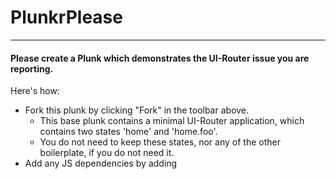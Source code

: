 # PlunkrPlease
----
#### Please create a Plunk which demonstrates the UI-Router issue you are reporting.

Here's how: 

- Fork this plunk by clicking "Fork" in the toolbar above.
  - This base plunk contains a minimal UI-Router application, which contains two states 'home' and 'home.foo'.
  - You do not need to keep these states, nor any of the other boilerplate, if you do not need it.
- Add any JS dependencies by adding <script> tags to the index.html file.
- Add code to main.js and index.html which demonstrates the issue you are reporting. 
  - The demonstration should be the minimal amount of code that will reproducible the issue.
- Add any additional files as needed to demonstrate the issue.
- Link back to your plunkr URL in the UI-Router github issue.
